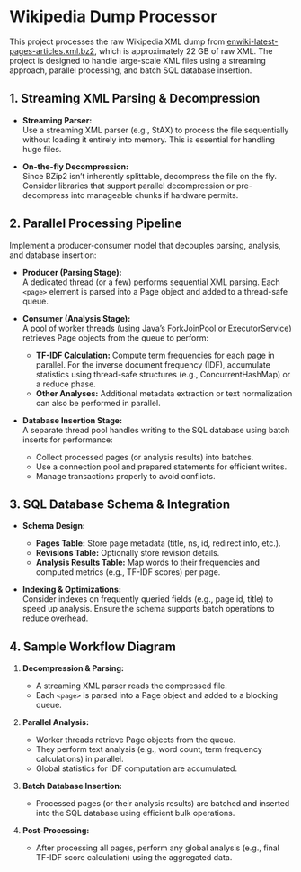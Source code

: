 # Wikipedia Dump Processor

This project processes the raw Wikipedia XML dump from [enwiki-latest-pages-articles.xml.bz2](https://dumps.wikimedia.org/enwiki/latest/), which is approximately 22 GB of raw XML. The project is designed to handle large-scale XML files using a streaming approach, parallel processing, and batch SQL database insertion.

## 1. Streaming XML Parsing & Decompression

- **Streaming Parser:**  
  Use a streaming XML parser (e.g., StAX) to process the file sequentially without loading it entirely into memory. This is essential for handling huge files.

- **On-the-fly Decompression:**  
  Since BZip2 isn’t inherently splittable, decompress the file on the fly. Consider libraries that support parallel decompression or pre-decompress into manageable chunks if hardware permits.

## 2. Parallel Processing Pipeline

Implement a producer-consumer model that decouples parsing, analysis, and database insertion:

- **Producer (Parsing Stage):**  
  A dedicated thread (or a few) performs sequential XML parsing. Each `<page>` element is parsed into a Page object and added to a thread-safe queue.

- **Consumer (Analysis Stage):**  
  A pool of worker threads (using Java’s ForkJoinPool or ExecutorService) retrieves Page objects from the queue to perform:
    - **TF-IDF Calculation:** Compute term frequencies for each page in parallel. For the inverse document frequency (IDF), accumulate statistics using thread-safe structures (e.g., ConcurrentHashMap) or a reduce phase.
    - **Other Analyses:** Additional metadata extraction or text normalization can also be performed in parallel.

- **Database Insertion Stage:**  
  A separate thread pool handles writing to the SQL database using batch inserts for performance:
    - Collect processed pages (or analysis results) into batches.
    - Use a connection pool and prepared statements for efficient writes.
    - Manage transactions properly to avoid conflicts.

## 3. SQL Database Schema & Integration

- **Schema Design:**
    - **Pages Table:** Store page metadata (title, ns, id, redirect info, etc.).
    - **Revisions Table:** Optionally store revision details.
    - **Analysis Results Table:** Map words to their frequencies and computed metrics (e.g., TF-IDF scores) per page.

- **Indexing & Optimizations:**  
  Consider indexes on frequently queried fields (e.g., page id, title) to speed up analysis. Ensure the schema supports batch operations to reduce overhead.

## 4. Sample Workflow Diagram

1. **Decompression & Parsing:**
    - A streaming XML parser reads the compressed file.
    - Each `<page>` is parsed into a Page object and added to a blocking queue.

2. **Parallel Analysis:**
    - Worker threads retrieve Page objects from the queue.
    - They perform text analysis (e.g., word count, term frequency calculations) in parallel.
    - Global statistics for IDF computation are accumulated.

3. **Batch Database Insertion:**
    - Processed pages (or their analysis results) are batched and inserted into the SQL database using efficient bulk operations.

4. **Post-Processing:**
    - After processing all pages, perform any global analysis (e.g., final TF-IDF score calculation) using the aggregated data.
